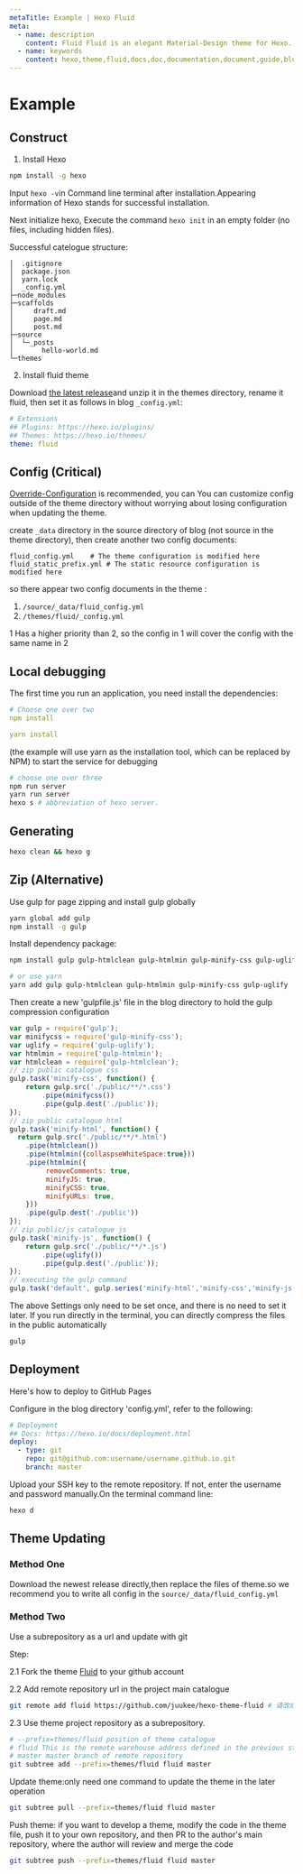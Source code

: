 ```yaml
---
metaTitle: Example | Hexo Fluid
meta:
  - name: description
    content: Fluid Fluid is an elegant Material-Design theme for Hexo. https://github.com/fluid-dev/hexo-theme-fluid
  - name: keywords
    content: hexo,theme,fluid,docs,doc,documentation,document,guide,blog,post,article
---
```


# Example

## Construct

1. Install Hexo

```bash
npm install -g hexo
```

Input `hexo -v`in Command line terminal after installation.Appearing information of Hexo stands for successful installation.

Next initialize hexo, Execute the command `hexo init` in an empty folder (no files, including hidden files).

Successful catelogue structure:

```text
│  .gitignore
│  package.json
│  yarn.lock
│  _config.yml
├─node_modules
├─scaffolds
│     draft.md
│     page.md
│     post.md
├─source
│  └─_posts
│       hello-world.md
└─themes
```

2. Install fluid theme

Download [the latest release](https://github.com/fluid-dev/hexo-theme-fluid/releases)and unzip it in the themes directory, rename it fluid, then set it as follows in blog `_config.yml`: 

```yml
# Extensions
## Plugins: https://hexo.io/plugins/
## Themes: https://hexo.io/themes/
theme: fluid
```

## Config (Critical)

[Override-Configuration](/en/guide/#override-configuration) is recommended, you can You can customize config outside of the theme directory without worrying about losing configuration when updating the theme.

create `_data` directory in the source directory of blog (not source in the theme directory), then create another two config documents:

```
fluid_config.yml    # The theme configuration is modified here
fluid_static_prefix.yml # The static resource configuration is modified here
```

so there appear two config documents in the theme :

1. `/source/_data/fluid_config.yml`
2. `/themes/fluid/_config.yml`

1 Has a higher priority than 2, so the config in 1 will cover the config with the same name in 2

## Local debugging

The first time you run an application, you need install the dependencies:

```yml
# Choose one over two 
npm install

yarn install
```

(the example will use yarn as the installation tool, which can be replaced by NPM) to start the service for debugging

```bash
# choose one over three
npm run server
yarn run server
hexo s # abbreviation of hexo server.
```

## Generating

```bash
hexo clean && hexo g
```

## Zip (Alternative)

Use gulp for page zipping and install gulp globally

```bash
yarn global add gulp
npm install -g gulp
```

Install dependency package:

```bash
npm install gulp gulp-htmlclean gulp-htmlmin gulp-minify-css gulp-uglify --save

# or use yarn
yarn add gulp gulp-htmlclean gulp-htmlmin gulp-minify-css gulp-uglify
```

Then create a new 'gulpfile.js' file in the blog directory to hold the gulp compression configuration

```js
var gulp = require('gulp');
var minifycss = require('gulp-minify-css');
var uglify = require('gulp-uglify');
var htmlmin = require('gulp-htmlmin');
var htmlclean = require('gulp-htmlclean');
// zip public catalogue css
gulp.task('minify-css', function() {
    return gulp.src('./public/**/*.css')
        .pipe(minifycss())
        .pipe(gulp.dest('./public'));
});
// zip public catalogue html
gulp.task('minify-html', function() {
  return gulp.src('./public/**/*.html')
    .pipe(htmlclean())
    .pipe(htmlmin({collaspseWhiteSpace:true}))
    .pipe(htmlmin({
         removeComments: true,
         minifyJS: true,
         minifyCSS: true,
         minifyURLs: true,
    }))
    .pipe(gulp.dest('./public'))
});
// zip public/js catalogue js
gulp.task('minify-js', function() {
    return gulp.src('./public/**/*.js')
        .pipe(uglify())
        .pipe(gulp.dest('./public'));
});
// executing the gulp command
gulp.task('default', gulp.series('minify-html','minify-css','minify-js'));
```

The above Settings only need to be set once, and there is no need to set it later. If you run directly in the terminal, you can directly compress the files in the public automatically

```bash
gulp
```

## Deployment

Here's how to deploy to GitHub Pages

Configure in the blog directory 'config.yml', refer to the following:

```yml
# Deployment
## Docs: https://hexo.io/docs/deployment.html
deploy:
  - type: git
    repo: git@github.com:username/username.github.io.git
    branch: master
```

Upload your SSH key to the remote repository. If not, enter the username and password manually.On the terminal command line:

```bash
hexo d
```

## Theme Updating

### Method One

Download the newest release directly,then replace the files of theme.so we recommend you to write all config in the `source/_data/fluid_config.yml`

### Method Two

Use a subrepository as a url and update with git

Step:

2.1 Fork the theme [Fluid](https://github.com/fluid-dev/hexo-theme-fluid) to your github account

2.2 Add remote repository url in the project main catalogue

```bash
git remote add fluid https://github.com/juukee/hexo-theme-fluid # 请改成自己实际的仓库地址
```

2.3 Use theme project repository as a subrepository.

```bash
# --prefix=themes/fluid position of theme catalogue
# fluid This is the remote warehouse address defined in the previous step
# master master branch of remote repository
git subtree add --prefix=themes/fluid fluid master
```

Update theme:only need one command to update the theme in the later operation

```bash
git subtree pull --prefix=themes/fluid fluid master
```

Push theme: if you want to develop a theme, modify the code in the theme file, push it to your own repository, and then PR to the author's main repository, where the author will review and merge the code

```bash
git subtree push --prefix=themes/fluid fluid master
```
